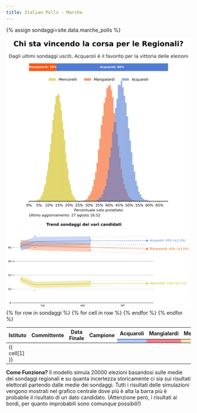 ```yaml
---
title: Italian Polls - Marche
---
```


<script src="https://ajax.googleapis.com/ajax/libs/jquery/3.5.1/jquery.min.js"></script>
<link rel="stylesheet" type="text/css" href="https://cdn.datatables.net/1.10.21/css/jquery.dataTables.css">
<script type="text/javascript" charset="utf8" src="https://cdn.datatables.net/1.10.21/js/jquery.dataTables.js"></script>

{% assign sondaggi=site.data.marche_polls %}

<img src="images/prob_Marche.svg" class="center">

<img src="images/trend_Marche.svg" class="center">

<table id="polls" class="display compact" data-page-length='10' data-order='[[ 3, "desc" ]]'>
    <thead>
    <tr>
    <th rowspan="2">Istituto</th>
    <th rowspan="2">Committente</th>
    <th rowspan="2">Data Finale</th>
    <th rowspan="2">Campione</th>
    <th>Acquaroli</th>
    <th>Mangialardi</th>
    <th>Mencorelli</th>
    <th rowspan="2">Altri</th>
    </tr>
    <tr>
    <th style="background:#afc9fd;"></th>
    <th style="background:#f47c8b;"></th>
    <th style="background:#fae3a5;"></th>
    </tr>
    </thead>
    <tbody>
    {% for row in sondaggi %}
        <tr>
        {% for cell in row %}
            <td class="dt-body-center">{{ cell[1] }}</td>
        {% endfor %}
        </tr>
    {% endfor %}
    </tbody>
</table>

**Come Funziona?** Il modello simula 20000 elezioni basandosi sulle medie dei sondaggi regionali e su quanta incertezza storicamente ci sia sui risultati elettorali partendo dalle medie dei sondaggi. Tutti i risultati delle simulazioni vengono mostrati nel grafico centrale dove più è alta la barra più è probabile il risultato di un dato candidato.
(Attenzione però, i risultati ai bordi, per quanto improbabili sono comunque possibili!)

<script type="text/javascript">
$(document).ready( function () {
    $('#polls').DataTable({
        "ordering": false,
        "searching": false,
        "lengthChange": false});
} );
</script>